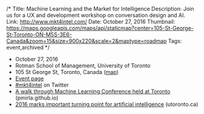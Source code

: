 /*
Title: Machine Learning and the Market for Intelligence
Description: Join us for a UX and development workshop on conversation design and AI. 
Link: http://www.mkt4intel.com/
Date: October 27, 2016
Thumbnail: https://maps.googleapis.com/maps/api/staticmap?center=105-St-George-St-Toronto-ON-M5S-3E6-Canada&zoom=15&size=900x220&scale=2&maptype=roadmap
Tags: event,archived
*/


- October 27, 2016
- Rotman School of Management, University of Toronto
- 105 St George St, Toronto, Canada ([map](https://www.google.com/maps/dir/Current+Location/105-St-George-St-Toronto-ON-M5S-3E6-Canada))
- [Event page](http://www.mkt4intel.com/)
- [#mkt4intel](https://twitter.com/hashtag/mkt4intel) on Twitter
- [A walk through Machine Learning Conference held at Toronto](https://pmirla.github.io/2016/10/27/ML-conference-notes.html) (pmirla.github.io)
- [2016 marks important turning point for artificial intelligence](https://www.utoronto.ca/news/2016-marks-important-turning-point-artificial-intelligence-u-t-conference) (utoronto.ca)

